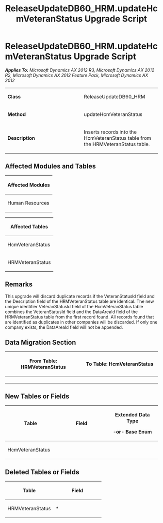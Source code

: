 ﻿---
title: ReleaseUpdateDB60_HRM.updateHcmVeteranStatus Upgrade Script
TOCTitle: ReleaseUpdateDB60_HRM.updateHcmVeteranStatus Upgrade Script
ms:assetid: b14d8c1f-d246-c72a-8d58-a63940f55b7f
ms:mtpsurl: https://msdn.microsoft.com/en-us/library/JJ736885(v=AX.60)
ms:contentKeyID: 49710570
ms.date: 05/18/2015
mtps_version: v=AX.60
---

# ReleaseUpdateDB60\_HRM.updateHcmVeteranStatus Upgrade Script 


_**Applies To:** Microsoft Dynamics AX 2012 R3, Microsoft Dynamics AX 2012 R2, Microsoft Dynamics AX 2012 Feature Pack, Microsoft Dynamics AX 2012_

<table>
<colgroup>
<col style="width: 50%" />
<col style="width: 50%" />
</colgroup>
<tbody>
<tr class="odd">
<td><p><strong>Class</strong></p></td>
<td><p>ReleaseUpdateDB60_HRM</p></td>
</tr>
<tr class="even">
<td><p><strong>Method</strong></p></td>
<td><p>updateHcmVeteranStatus</p></td>
</tr>
<tr class="odd">
<td><p><strong>Description</strong></p></td>
<td><p>Inserts records into the HcmVeteranStatus table from the HRMVeteranStatus table.</p></td>
</tr>
</tbody>
</table>


## Affected Modules and Tables

<table>
<colgroup>
<col style="width: 100%" />
</colgroup>
<thead>
<tr class="header">
<th><p>Affected Modules</p></th>
</tr>
</thead>
<tbody>
<tr class="odd">
<td><p>Human Resources</p></td>
</tr>
</tbody>
</table>


<table>
<colgroup>
<col style="width: 100%" />
</colgroup>
<thead>
<tr class="header">
<th><p>Affected Tables</p></th>
</tr>
</thead>
<tbody>
<tr class="odd">
<td><p>HcmVeteranStatus</p></td>
</tr>
<tr class="even">
<td><p>HRMVeteranStatus</p></td>
</tr>
</tbody>
</table>


## Remarks

This upgrade will discard duplicate records if the VeteranStatusId field and the Description field of the HRMVeteranStatus table are identical. The new unique identifier VeteranStatusId field of the HcmVeteranStatus table combines the VeteranStatusId field and the DataAreaId field of the HRMVeteranStatus table from the first record found. All records found that are identified as duplicates in other companies will be discarded. If only one company exists, the DataAreaId field will not be appended.

## Data Migration Section

<table>
<colgroup>
<col style="width: 50%" />
<col style="width: 50%" />
</colgroup>
<thead>
<tr class="header">
<th><p>From Table: HRMVeteranStatus</p></th>
<th><p>To Table: HcmVeteranStatus</p></th>
</tr>
</thead>
<tbody>
<tr class="odd">
<td><p></p></td>
<td><p></p></td>
</tr>
</tbody>
</table>


## New Tables or Fields

<table>
<colgroup>
<col style="width: 33%" />
<col style="width: 33%" />
<col style="width: 33%" />
</colgroup>
<thead>
<tr class="header">
<th><p>Table</p></th>
<th><p>Field</p></th>
<th><p>Extended Data Type</p>
<p>-or- Base Enum</p></th>
</tr>
</thead>
<tbody>
<tr class="odd">
<td><p>HcmVeteranStatus</p></td>
<td><p></p></td>
<td><p></p></td>
</tr>
</tbody>
</table>


## Deleted Tables or Fields

<table>
<colgroup>
<col style="width: 50%" />
<col style="width: 50%" />
</colgroup>
<thead>
<tr class="header">
<th><p>Table</p></th>
<th><p>Field</p></th>
</tr>
</thead>
<tbody>
<tr class="odd">
<td><p>HRMVeteranStatus</p></td>
<td><p>*</p></td>
</tr>
</tbody>
</table>

  


